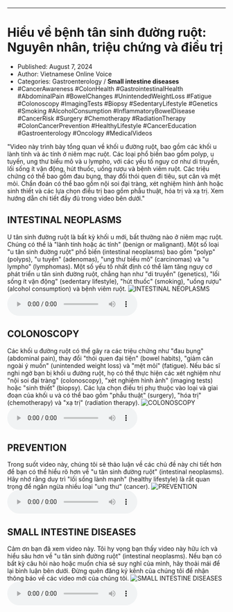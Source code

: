 
---

# Hiểu về bệnh tân sinh đường ruột: Nguyên nhân, triệu chứng và điều trị

- Published: August 7, 2024
- Author: Vietnamese Online Voice
- Categories: Gastroenterology / **Small intestine diseases**
- #CancerAwareness #ColonHealth #GastrointestinalHealth #AbdominalPain #BowelChanges #UnintendedWeightLoss #Fatigue #Colonoscopy #ImagingTests #Biopsy #SedentaryLifestyle #Genetics #Smoking #AlcoholConsumption #InflammatoryBowelDisease #CancerRisk #Surgery #Chemotherapy #RadiationTherapy #ColonCancerPrevention #HealthyLifestyle #CancerEducation #Gastroenterology #Oncology #MedicalVideos

"Video này trình bày tổng quan về khối u đường ruột, bao gồm các khối u lành tính và ác tính ở niêm mạc ruột. Các loại phổ biến bao gồm polyp, u tuyến, ung thư biểu mô và u lympho, với các yếu tố nguy cơ như di truyền, lối sống ít vận động, hút thuốc, uống rượu và bệnh viêm ruột. Các triệu chứng có thể bao gồm đau bụng, thay đổi thói quen đi tiêu, sụt cân và mệt mỏi. Chẩn đoán có thể bao gồm nội soi đại tràng, xét nghiệm hình ảnh hoặc sinh thiết và các lựa chọn điều trị bao gồm phẫu thuật, hóa trị và xạ trị. Xem hướng dẫn chi tiết đầy đủ trong video bên dưới."


## INTESTINAL NEOPLASMS

U tân sinh đường ruột là bất kỳ khối u mới, bất thường nào ở niêm mạc ruột. Chúng có thể là "lành tính hoặc ác tính" (benign or malignant). Một số loại "u tân sinh đường ruột" phổ biến (intestinal neoplasms) bao gồm "polyp" (polyps), "u tuyến" (adenomas), "ung thư biểu mô" (carcinomas) và "u lympho" (lymphomas). Một số yếu tố nhất định có thể làm tăng nguy cơ phát triển u tân sinh đường ruột, chẳng hạn như "di truyền" (genetics), "lối sống ít vận động" (sedentary lifestyle), "hút thuốc" (smoking), "uống rượu" (alcohol consumption) và bệnh viêm ruột.
![INTESTINAL NEOPLASMS](https://http-archiver-apis-production-80.schnworks.com/storage/images/transitions/2024-08-07/transition--22482010702-Montserrat-Medium-004895.jpg)
<audio controls>
    <source src="https://http-archiver-apis-production-80.schnworks.com/storage/storage/audio/file-19542375466.mp3" type="audio/mpeg">
</audio>



## COLONOSCOPY

Các khối u đường ruột có thể gây ra các triệu chứng như "đau bụng" (abdominal pain), thay đổi "thói quen đại tiện" (bowel habits), "giảm cân ngoài ý muốn" (unintended weight loss) và "mệt mỏi" (fatigue). Nếu bác sĩ nghi ngờ bạn bị khối u đường ruột, họ có thể thực hiện các xét nghiệm như "nội soi đại tràng" (colonoscopy), "xét nghiệm hình ảnh" (imaging tests) hoặc "sinh thiết" (biopsy). Các lựa chọn điều trị phụ thuộc vào loại và giai đoạn của khối u và có thể bao gồm "phẫu thuật" (surgery), "hóa trị" (chemotherapy) và "xạ trị" (radiation therapy).
![COLONOSCOPY](https://http-archiver-apis-production-80.schnworks.com/storage/images/transitions/2024-08-07/transition-23286383662-Montserrat-Medium-7B1FA2.jpg)
<audio controls>
    <source src="https://http-archiver-apis-production-80.schnworks.com/storage/storage/audio/file-21738310837.mp3" type="audio/mpeg">
</audio>



## PREVENTION

Trong suốt video này, chúng tôi sẽ thảo luận về các chủ đề này chi tiết hơn để bạn có thể hiểu rõ hơn về "u tân sinh đường ruột" (intestinal neoplasms). Hãy nhớ rằng duy trì "lối sống lành mạnh" (healthy lifestyle) là rất quan trọng để ngăn ngừa nhiều loại "ung thư" (cancer).
![PREVENTION](https://http-archiver-apis-production-80.schnworks.com/storage/images/transitions/2024-08-07/transition--2891132511-Montserrat-Black-303F9F.jpg)
<audio controls>
    <source src="https://http-archiver-apis-production-80.schnworks.com/storage/storage/audio/file-22085040680.mp3" type="audio/mpeg">
</audio>



## SMALL INTESTINE DISEASES

Cảm ơn bạn đã xem video này. Tôi hy vọng bạn thấy video này hữu ích và hiểu sâu hơn về "u tân sinh đường ruột" (intestinal neoplasms). Nếu bạn có bất kỳ câu hỏi nào hoặc muốn chia sẻ suy nghĩ của mình, hãy thoải mái để lại bình luận bên dưới. Đừng quên đăng ký kênh của chúng tôi để nhận thông báo về các video mới của chúng tôi.
![SMALL INTESTINE DISEASES](https://http-archiver-apis-production-80.schnworks.com/storage/images/transitions/2024-08-07/transition-9267704690-Montserrat-Regular-4A148C.jpg)
<audio controls>
    <source src="https://http-archiver-apis-production-80.schnworks.com/storage/storage/audio/file-37870039747.mp3" type="audio/mpeg">
</audio>

